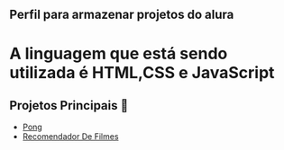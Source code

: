 ## Perfil para armazenar projetos do alura
# A linguagem que está sendo utilizada é HTML,CSS e JavaScript

## Projetos Principais 🚀
- [Pong](https://github.com/RyanDias24/js-pong)
- [Recomendador De Filmes](https://github.com/RyanDias24/js-recomendador_filmes)

